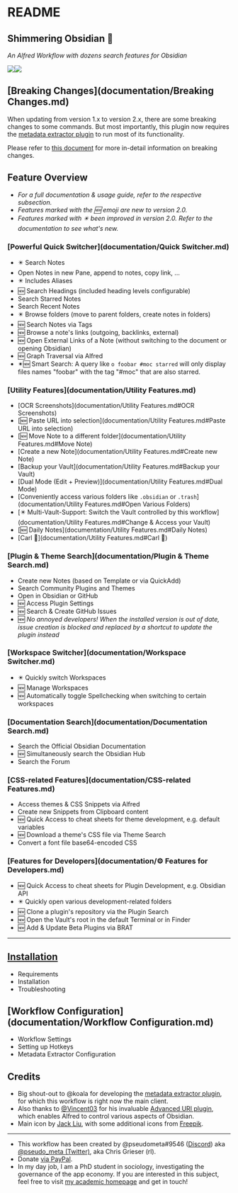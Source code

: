 # README

## Shimmering Obsidian 🎩
*An Alfred Workflow with dozens search features for Obsidian*

![](https://img.shields.io/github/downloads/chrisgrieser/shimmering-obsidian/total?label=Downloads&style=plastic)![](https://img.shields.io/github/v/release/chrisgrieser/shimmering-obsidian?label=Latest%20Release&style=plastic)

## [Breaking Changes](documentation/Breaking Changes.md)
When updating from version 1.x to version 2.x, there are some breaking changes to some commands. But most importantly, this plugin now requires the [metadata extractor plugin](https://github.com/kometenstaub/metadata-extractor) to run most of its functionality.

Please refer to [this document](Breaking%20Changes.md) for more in-detail information on breaking changes.

## Feature Overview
- *For a full documentation & usage guide, refer to the respective subsection.*
- *Features marked with the 🆕 emoji are new to version 2.0.*
- *Features marked with ✴️ been improved in version 2.0. Refer to the documentation to see what's new.*

### [Powerful Quick Switcher](documentation/Quick Switcher.md)
- ✴️ Search Notes
- Open Notes in new Pane, append to notes, copy link, …
- ✴️ Includes Aliases
- 🆕 Search Headings (included heading levels configurable)
- Search Starred Notes
- Search Recent Notes
- ✴️ Browse folders (move to parent folders, create notes in folders)
- 🆕 Search Notes via Tags
- 🆕 Browse a note's links (outgoing, backlinks, external)
- 🆕 Open External Links of a Note (without switching to the document or opening Obsidian)
- 🆕 Graph Traversal via Alfred
- ✴🆕 Smart Search: A query like `o foobar #moc starred` will only display files names "foobar" with the tag "#moc" that are also starred.

### [Utility Features](documentation/Utility Features.md)
- [OCR Screenshots](documentation/Utility Features.md#OCR Screenshots)
- [🆕 Paste URL into selection](documentation/Utility Features.md#Paste URL into selection)
- [🆕 Move Note to a different folder](documentation/Utility Features.md#Move Note)
- [Create a new Note](documentation/Utility Features.md#Create new Note)
- [Backup your Vault](documentation/Utility Features.md#Backup your Vault)
- [Dual Mode (Edit + Preview)](documentation/Utility Features.md#Dual Mode)
- [Conveniently access various folders like `.obsidian` or `.trash`](documentation/Utility Features.md#Open Various Folders)
- [✴️ Multi-Vault-Support: Switch the Vault controlled by this workflow](documentation/Utility Features.md#Change & Access your Vault)
- [🆕 Daily Notes](documentation/Utility Features.md#Daily Notes)
- [Carl 🐢](documentation/Utility Features.md#Carl 🐢)

### [Plugin & Theme Search](documentation/Plugin & Theme Search.md)
- Create new Notes (based on Template or via QuickAdd)
- Search Community Plugins and Themes
- Open in Obsidian or GitHub
- 🆕 Access Plugin Settings
- 🆕 Search & Create GitHub Issues
- 🆕 *No annoyed developers! When the installed version is out of date, issue creation is blocked and replaced by a shortcut to update the plugin instead*

### [Workspace Switcher](documentation/Workspace Switcher.md)
- ✴️ Quickly switch Workspaces
- 🆕 Manage Workspaces
- 🆕 Automatically toggle Spellchecking when switching to certain workspaces

### [Documentation Search](documentation/Documentation Search.md)
- Search the Official Obsidian Documentation
- 🆕 Simultaneously search the Obsidian Hub
- Search the Forum

### [CSS-related Features](documentation/CSS-related Features.md)
- Access themes & CSS Snippets via Alfred
- Create new Snippets from Clipboard content
- 🆕 Quick Access to cheat sheets for theme development, e.g. default variables
- 🆕 Download a theme's CSS file via Theme Search
- Convert a font file base64-encoded CSS

### [Features for Developers](documentation/⚙️ Features for Developers.md)
- 🆕 Quick Access to cheat sheets for Plugin Development, e.g. Obsidian API
- ✴️ Quickly open various development-related folders
- 🆕 Clone a plugin's repository via the Plugin Search
- 🆕 Open the Vault's root in the default Terminal or in Finder
- 🆕 Add & Update Beta Plugins via BRAT

---

## [Installation](documentation/Installation.md)
- Requirements
- Installation
- Troubleshooting

## [Workflow Configuration](documentation/Workflow Configuration.md)
- Workflow Settings
- Setting up Hotkeys
- Metadata Extractor Configuration

## Credits
- Big shout-out to @koala for developing the [metadata extractor plugin](https://github.com/kometenstaub/metadata-extractor), for which this workflow is right now the main client.
- Also thanks to [@Vincent03](https://github.com/Vinzent03) for his invaluable [Advanced URI plugin](https://github.com/Vinzent03/obsidian-advanced-uri), which enables Alfred to control various aspects of Obsidian.
- Main icon by [Jack Liu](https://www.reddit.com/user/jackliu1219), with some additional icons from [Freepik](https://www.freepik.com/).
---
- This workflow has been created by @pseudometa#9546 ([Discord](https://discord.gg/veuWUTm)) aka [@pseudo_meta (Twitter)](https://twitter.com/pseudo_meta), aka Chris Grieser (rl).
- Donate [via PayPal](https://www.paypal.com/paypalme/ChrisGrieser).
- In my day job, I am a PhD student in sociology, investigating the governance of the app economy. If you are interested in this subject, feel free to visit [my academic homepage](https://chris-grieser.de/) and get in touch!
